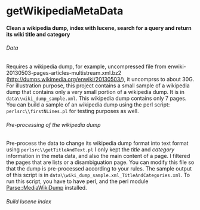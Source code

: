 getWikipediaMetaData
====================

#### Clean a wikipedia dump, index with lucene, search for a query and return its wiki title and category

###### Data
Requires a wikipedia dump, for example, uncompressed file from enwiki-20130503-pages-articles-multistream.xml.bz2 (http://dumps.wikimedia.org/enwiki/20130503/), it uncomprss to about 30G.
For illustration purpose, this project contains a small sample of a wikipedia dump that contains only a very small portion of a wikipedia dump. It is in `data\\wiki_dump_sample.xml`. This wikipedia dump contains only 7 pages. You can build a sample of an wikipedia dump using the perl script: `perlsrc\\firstNLines.pl` for testing purposes as well.

###### Pre-processing of the wikipedia dump
Pre-process the data to change its wikipedia dump format into text format using `perlsrc\\getTitleAndText.pl` I only kept the *title* and *category* information in the meta data, and also the main content of a page. I filtered the pages that are lists or a disambiguation page. You can modify this file so that the dump is pre-processed according to your rules. The sample output of this script is in `data\\wiki_dump_sample.xml_TitleAndCategories.xml`.
To run this script, you have to have perl, and the perl module [Parse::MediaWikiDump](http://en.wikipedia.org/wiki/Wikipedia:Computer_help_desk/ParseMediaWikiDump) installed.

###### Build lucene index
